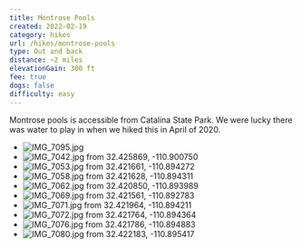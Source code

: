 ```yaml
---
title: Montrose Pools
created: 2022-02-19
category: hikes
url: /hikes/montrose-pools
type: Out and back
distance: ~2 miles
elevationGain: 300 ft
fee: true
dogs: false
difficulty: easy
---
```

Montrose pools is accessible from Catalina State Park. We were lucky there was water to play in when we hiked this in April of 2020.

<wb-map></wb-map>

- ![IMG_7095.jpg](https://imagedelivery.net/jUwSKjsiLWz8U8lfkVW6uQ/aa5bfa80-23a7-41cb-eeb6-77f794e85300/330width)
- ![IMG_7042.jpg from 32.425869, -110.900750](https://imagedelivery.net/jUwSKjsiLWz8U8lfkVW6uQ/632c0409-b8a3-4d47-1907-21185f4f2600/330width)
- ![IMG_7053.jpg from 32.421661, -110.894272](https://imagedelivery.net/jUwSKjsiLWz8U8lfkVW6uQ/696e6408-5c41-401a-4b5a-61bc8c06b800/330width)
- ![IMG_7058.jpg from 32.421628, -110.894311](https://imagedelivery.net/jUwSKjsiLWz8U8lfkVW6uQ/cc85ec5e-6da3-4078-8cac-4ab7a4908e00/330width)
- ![IMG_7062.jpg from 32.420850, -110.893989](https://imagedelivery.net/jUwSKjsiLWz8U8lfkVW6uQ/e5f58dbe-95c5-41fb-8601-c88c6169af00/330width)
- ![IMG_7069.jpg from 32.421561, -110.892783](https://imagedelivery.net/jUwSKjsiLWz8U8lfkVW6uQ/f7fcb2c0-58f8-4536-3bc2-0ef1a2d84e00/330width)
- ![IMG_7071.jpg from 32.421964, -110.894211](https://imagedelivery.net/jUwSKjsiLWz8U8lfkVW6uQ/9dbba005-5968-4ca2-89bc-33db5e02c800/330width)
- ![IMG_7072.jpg from 32.421764, -110.894364](https://imagedelivery.net/jUwSKjsiLWz8U8lfkVW6uQ/683d68ef-d274-431c-d775-a39645608e00/330width)
- ![IMG_7076.jpg from 32.421786, -110.894883](https://imagedelivery.net/jUwSKjsiLWz8U8lfkVW6uQ/b4b27c1f-1881-4865-0182-b6a25692c600/330width)
- ![IMG_7080.jpg from 32.422183, -110.895417](https://imagedelivery.net/jUwSKjsiLWz8U8lfkVW6uQ/a2345e77-f795-4660-50ef-eed9d84cbf00/330width)
